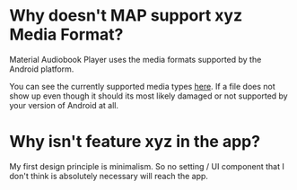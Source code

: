 # Why doesn't MAP support xyz Media Format?
Material Audiobook Player uses the media formats supported by the Android platform. 

You can see the currently supported media types [here](https://developer.android.com/guide/appendix/media-formats.html#core). 
If a file does not show up even though it should its most likely damaged or not supported by your version of Android at all.

# Why isn't feature xyz in the app?
My first design principle is minimalism. So no setting / UI component that I don't think is absolutely necessary will reach the app.

